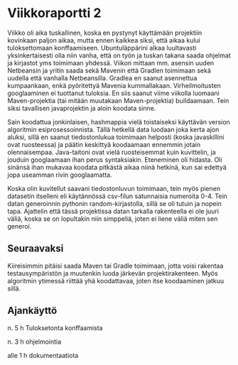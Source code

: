 # Viikkoraportti 2

Viikko oli aika tuskallinen, koska en pystynyt käyttämään projektiin kovinkaan paljon aikaa, mutta ennen kaikkea siksi, että aikaa kului tuloksettomaan konffaamiseen. Ubuntuläppärini alkaa luultavasti yksinkertaisesti olla niin vanha, että on työn ja tuskan takana saada ohjelmat ja kirjastot yms toimimaan yhdessä. Viikon mittaan mm. asensin uuden Netbeansin ja yritin saada sekä Mavenin että Gradlen toimimaan sekä uudella että vanhalla Netbeansilla. Gradlea en saanut asennettua kumpaankaan, enkä pyöritettyä Mavenia kummallakaan. Virheilmoitusten googlaaminen ei tuottanut tuloksia. En siis saanut viime viikolla luomaani Maven-projektia (tai mitään muutakaan Maven-projektia) buildaamaan. Tein siksi tavallisen javaprojektin ja aloin koodata sinne.

Sain koodattua jonkinlaisen, hashmappia vielä toistaiseksi käyttävän version algoritmin esiprosessoinnista. Tällä hetkellä data luodaan joka kerta ajon aluksi, sillä en saanut tiedostonlukua toimimaan helposti (koska javaskillini ovat ruosteessa) ja päätin keskittyä koodaamaan ennemmin jotain olennaisempaa. Java-taitoni ovat vielä ruosteisemmat kuin kuvittelin, ja jouduin googlaamaan ihan perus syntaksiakin. Eteneminen oli hidasta. Oli sinänsä ihan mukavaa koodata pitkästä aikaa niinä hetkinä, kun sai edettyä jopa useamman rivin googlaamatta.

Koska olin kuvitellut saavani tiedostonluvun toimimaan, tein myös pienen datasetin itselleni eli käytännössä csv-filun satunnaisia numeroita 0-4. Tein datan generoinnin pythonin random-kirjastolla, sillä se oli tutuin ja nopein tapa. Ajattelin että tässä projektissa datan tarkalla rakenteella ei ole juuri väliä, koska se on lopultakin niin simppeliä, joten ei liene väliä miten sen generoi.

## Seuraavaksi
Kiireisimmin pitäisi saada Maven tai Gradle toimimaan, jotta voisi rakentaa testausympäristön ja muutenkin luoda järkevän projektirakenteen. Myös algoritmin ytimessä riittää yhä koodattavaa, joten itse koodaaminen jatkuu sillä.

## Ajankäyttö
n. 5 h Tuloksetonta konffaamista

n. 3 h ohjelmointia

alle 1 h dokumentaatiota
